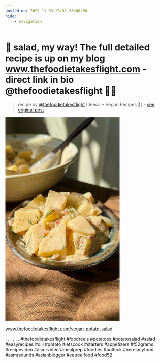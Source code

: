```yaml
---
posted on: 2022-11-03 23:31:33+00:00
hide:
    - navigation
---
```


# 🥔 salad, my way! The full detailed recipe is up on my blog www.thefoodietakesflight.com - direct link in bio @thefoodietakesflight 🫶🏼 

> recipe by [@thefoodietakesflight](https://www.instagram.com/thefoodietakesflight/) 
(Jeeca • Vegan Recipes 🥢) - [see original post](https://instagram.com/p/CkhG4l5uZDg)

![](../img/thefoodietakesflight_03-11-2022_2311.png)


www.thefoodietakesflight.com/vegan-potato-salad

.
.
.
.
.
.
\#thefoodietakesflight \#foodreels \#potatoes \#potatosalad \#salad \#easyrecipes \#dill \#potato \#letscook \#starters \#appetizers \#f52grams \#recipevideo \#asmrvideo \#mealprep \#foodies \#potluck \#heresmyfood \#asmrsounds \#asianblogger \#eatrealfood \#food52 